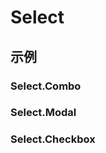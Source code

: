 # Select

## 示例

### Select.Combo

<code src="./demos/Combo/index.jsx"></code>

### Select.Modal

<code src="./demos/Modal/index.jsx"></code>

### Select.Checkbox

<code src="./demos/Checkbox/index.jsx"></code>
